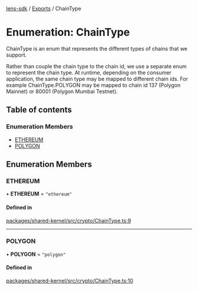 [lens-sdk](../README.md) / [Exports](../modules.md) / ChainType

# Enumeration: ChainType

ChainType is an enum that represents the different types of chains that we support.

Rather than couple the chain type to the chain id, we use a separate enum to represent the chain type.
At runtime, depending on the consumer application, the same chain type may be mapped to different chain ids.
For example ChainType.POLYGON may be mapped to chain id 137 (Polygon Mainnet) or 80001 (Polygon Mumbai Testnet).

## Table of contents

### Enumeration Members

- [ETHEREUM](ChainType.md#ethereum)
- [POLYGON](ChainType.md#polygon)

## Enumeration Members

### ETHEREUM

• **ETHEREUM** = ``"ethereum"``

#### Defined in

[packages/shared-kernel/src/crypto/ChainType.ts:9](https://github.com/lens-protocol/lens-sdk/blob/5741b72b/packages/shared-kernel/src/crypto/ChainType.ts#L9)

___

### POLYGON

• **POLYGON** = ``"polygon"``

#### Defined in

[packages/shared-kernel/src/crypto/ChainType.ts:10](https://github.com/lens-protocol/lens-sdk/blob/5741b72b/packages/shared-kernel/src/crypto/ChainType.ts#L10)
